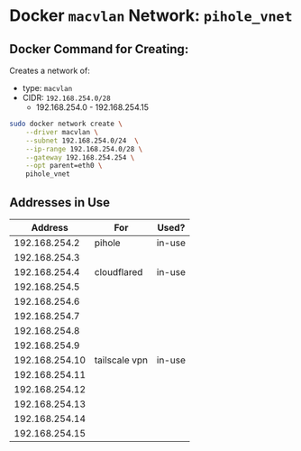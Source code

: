 # Docker `macvlan` Network: `pihole_vnet`

## Docker Command for Creating:

Creates a network of:
  - type: `macvlan`
  - CIDR: `192.168.254.0/28`
    - 192.168.254.0 - 192.168.254.15

``` bash
sudo docker network create \
    --driver macvlan \
    --subnet 192.168.254.0/24  \
    --ip-range 192.168.254.0/28 \
    --gateway 192.168.254.254 \
    --opt parent=eth0 \
    pihole_vnet
```

## Addresses in Use

| Address        | For             | Used?      |
|----------------|-----------------|------------|
| 192.168.254.2  |  pihole         |  in-use    |
| 192.168.254.3  | <pihole-2>      | <reserved> |
| 192.168.254.4  |  cloudflared    |  in-use    |
| 192.168.254.5  | <cloudflared-2> | <reserved> |
| 192.168.254.6  |                 |            |
| 192.168.254.7  |                 |            |
| 192.168.254.8  |                 |            |
| 192.168.254.9  |                 |            |
| 192.168.254.10 |  tailscale vpn  |  in-use    |
| 192.168.254.11 |                 |            |
| 192.168.254.12 |                 |            |
| 192.168.254.13 |                 |            |
| 192.168.254.14 |                 |            |
| 192.168.254.15 |                 |            |

